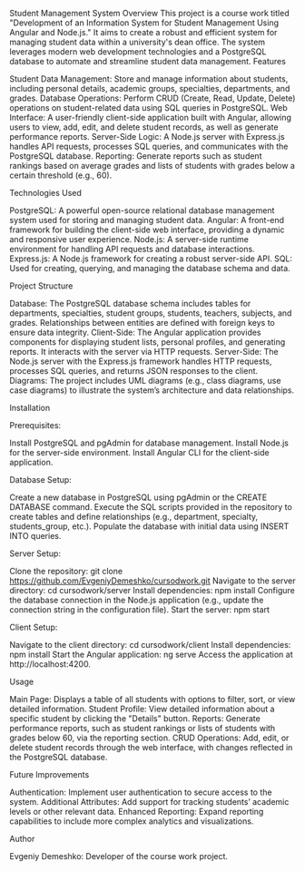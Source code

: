 Student Management System
Overview
This project is a course work titled "Development of an Information System for Student Management Using Angular and Node.js." It aims to create a robust and efficient system for managing student data within a university's dean office. The system leverages modern web development technologies and a PostgreSQL database to automate and streamline student data management.
Features

Student Data Management: Store and manage information about students, including personal details, academic groups, specialties, departments, and grades.
Database Operations: Perform CRUD (Create, Read, Update, Delete) operations on student-related data using SQL queries in PostgreSQL.
Web Interface: A user-friendly client-side application built with Angular, allowing users to view, add, edit, and delete student records, as well as generate performance reports.
Server-Side Logic: A Node.js server with Express.js handles API requests, processes SQL queries, and communicates with the PostgreSQL database.
Reporting: Generate reports such as student rankings based on average grades and lists of students with grades below a certain threshold (e.g., 60).

Technologies Used

PostgreSQL: A powerful open-source relational database management system used for storing and managing student data.
Angular: A front-end framework for building the client-side web interface, providing a dynamic and responsive user experience.
Node.js: A server-side runtime environment for handling API requests and database interactions.
Express.js: A Node.js framework for creating a robust server-side API.
SQL: Used for creating, querying, and managing the database schema and data.

Project Structure

Database: The PostgreSQL database schema includes tables for departments, specialties, student groups, students, teachers, subjects, and grades. Relationships between entities are defined with foreign keys to ensure data integrity.
Client-Side: The Angular application provides components for displaying student lists, personal profiles, and generating reports. It interacts with the server via HTTP requests.
Server-Side: The Node.js server with the Express.js framework handles HTTP requests, processes SQL queries, and returns JSON responses to the client.
Diagrams: The project includes UML diagrams (e.g., class diagrams, use case diagrams) to illustrate the system’s architecture and data relationships.

Installation

Prerequisites:

Install PostgreSQL and pgAdmin for database management.
Install Node.js for the server-side environment.
Install Angular CLI for the client-side application.


Database Setup:

Create a new database in PostgreSQL using pgAdmin or the CREATE DATABASE command.
Execute the SQL scripts provided in the repository to create tables and define relationships (e.g., department, specialty, students_group, etc.).
Populate the database with initial data using INSERT INTO queries.


Server Setup:

Clone the repository: git clone https://github.com/EvgeniyDemeshko/cursodwork.git
Navigate to the server directory: cd cursodwork/server
Install dependencies: npm install
Configure the database connection in the Node.js application (e.g., update the connection string in the configuration file).
Start the server: npm start


Client Setup:

Navigate to the client directory: cd cursodwork/client
Install dependencies: npm install
Start the Angular application: ng serve
Access the application at http://localhost:4200.



Usage

Main Page: Displays a table of all students with options to filter, sort, or view detailed information.
Student Profile: View detailed information about a specific student by clicking the "Details" button.
Reports: Generate performance reports, such as student rankings or lists of students with grades below 60, via the reporting section.
CRUD Operations: Add, edit, or delete student records through the web interface, with changes reflected in the PostgreSQL database.

Future Improvements

Authentication: Implement user authentication to secure access to the system.
Additional Attributes: Add support for tracking students’ academic levels or other relevant data.
Enhanced Reporting: Expand reporting capabilities to include more complex analytics and visualizations.


Author

Evgeniy Demeshko: Developer of the course work project.
